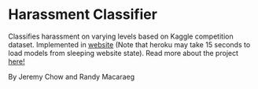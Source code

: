 # Harassment Classifier

Classifies harassment on varying levels based on Kaggle competition dataset. Implemented in [website](https://chat-toxicity-classifier.herokuapp.com) (Note that heroku may take 15 seconds to load models from sleeping website state). Read more about the project [here!](https://towardsdatascience.com/quantifying-chatroom-toxicity-e755dd2f9ccf)

By Jeremy Chow and Randy Macaraeg
